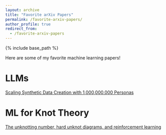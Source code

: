 ```yaml
---
layout: archive
title: "Favorite arXiv Papers"
permalink: /favorite-arxiv-papers/
author_profile: true
redirect_from:
  - /favorite-arxiv-papers
---
```


{% include base_path %}

Here are some of my favorite machine learning papers! 

LLMs
======
[Scaling Synthetic Data Creation with 1,000,000,000 Personas](https://arxiv.org/abs/2406.20094)

ML for Knot Theory
======
[The unknotting number, hard unknot diagrams, and reinforcement learning](https://arxiv.org/abs/2409.09032)

